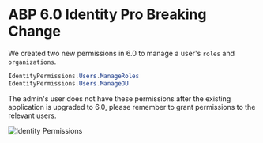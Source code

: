 # ABP 6.0 Identity Pro Breaking Change

We created two new permissions in 6.0 to manage a user's `roles` and `organizations`.

```cs
IdentityPermissions.Users.ManageRoles
IdentityPermissions.Users.ManageOU
```
The admin's user does not have these permissions after the existing application is upgraded to 6.0, please remember to grant permissions to the relevant users.

![Identity Permissions](images/user-permissions.png)

